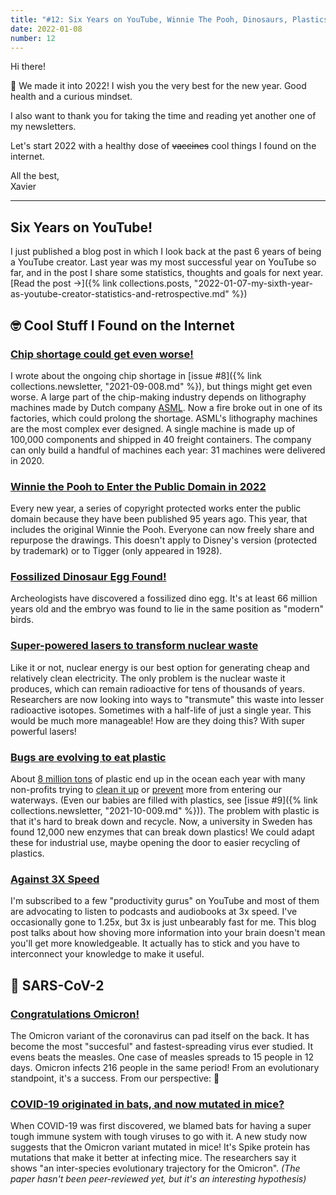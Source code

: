 ```yaml
---
title: "#12: Six Years on YouTube, Winnie The Pooh, Dinosaurs, Plastics, Nuclear energy, and more!"
date: 2022-01-08
number: 12
---
```


Hi there!

🍾 We made it into 2022! I wish you the very best for the new year. Good health and a curious mindset.

I also want to thank you for taking the time and reading yet another one of my newsletters. 

Let's start 2022 with a healthy dose of ~~vaccines~~ cool things I found on the internet.

All the best,  
Xavier

<!--more-->

---

## Six Years on YouTube!
I just published a blog post in which I look back at the past 6 years of being a YouTube creator. Last year was my most successful year on YouTube so far, and in the post I share some statistics, thoughts and goals for next year. [Read the post →]({% link collections.posts, "2022-01-07-my-sixth-year-as-youtube-creator-statistics-and-retrospective.md" %})


## 🤓 Cool Stuff I Found on the Internet

### [Chip shortage could get even worse!](https://www.reuters.com/technology/asml-reports-fire-its-berlin-factory-2022-01-03/)
I wrote about the ongoing chip shortage in [issue #8]({% link collections.newsletter, "2021-09-008.md" %}), but things might get even worse. A large part of the chip-making industry depends on lithography machines made by Dutch company [ASML](https://en.wikipedia.org/wiki/ASML_Holding). Now a fire broke out in one of its factories, which could prolong the shortage. ASML's lithography machines are the most complex ever designed. A single machine is made up of 100,000 components and shipped in 40 freight containers. The company can only build a handful of machines each year: 31 machines were delivered in 2020.

### [Winnie the Pooh to Enter the Public Domain in 2022](https://comicbook.com/movies/news/winnie-the-pooh-enter-public-domain-2022/)
Every new year, a series of copyright protected works enter the public domain because they have been published 95 years ago. This year, that includes the original Winnie the Pooh. Everyone can now freely share and repurpose the drawings. This doesn't apply to Disney's version (protected by trademark) or to Tigger (only appeared in 1928).

### [Fossilized Dinosaur Egg Found!](https://interestingengineering.com/a-66-million-year-old-dinosaur-embryo-was-found-inside-fossilized-egg)
Archeologists have discovered a fossilized dino egg. It's at least 66 million years old and the embryo was found to lie in the same position as "modern" birds.

### [Super-powered lasers to transform nuclear waste](https://www.polytechnique-insights.com/en/columns/science/cleaning-up-nuclear-waste-with-super-powered-lasers/)
Like it or not, nuclear energy is our best option for generating cheap and relatively clean electricity. The only problem is the nuclear waste it produces, which can remain radioactive for tens of thousands of years. Researchers are now looking into ways to "transmute" this waste into lesser radioactive isotopes. Sometimes with a half-life of just a single year. This would be much more manageable! How are they doing this? With super powerful lasers!

### [Bugs are evolving to eat plastic](https://www.nationalobserver.com/2021/12/17/news/bugs-are-evolving-eat-plastic)
About [8 million tons](https://www.earthday.org/fact-sheet-plastics-in-the-ocean/) of plastic end up in the ocean each year with many non-profits trying to [clean it up](https://theoceancleanup.com) or [prevent](https://teamseas.org) more from entering our waterways. (Even our babies are filled with plastics, see [issue #9]({% link collections.newsletter, "2021-10-009.md" %})). The problem with plastic is that it's hard to break down and recycle. Now, a university in Sweden has found 12,000 new enzymes that can break down plastics! We could adapt these for industrial use, maybe opening the door to easier recycling of plastics.

### [Against 3X Speed](https://perell.com/essay/against-3x-speed/)
I'm subscribed to a few "productivity gurus" on YouTube and most of them are advocating to listen to podcasts and audiobooks at 3x speed. I've occasionally gone to 1.25x, but 3x is just unbearably fast for me. This blog post talks about how shoving more information into your brain doesn't mean you'll get more knowledgeable. It actually has to stick and you have to interconnect your knowledge to make it useful.

## 🦠 SARS-CoV-2

### [Congratulations Omicron!](https://english.elpais.com/usa/2022-01-03/omicron-the-fastest-spreading-virus-in-history.html)
The Omicron variant of the coronavirus can pad itself on the back. It has become the most "succesful" and fastest-spreading virus ever studied. It evens beats the measles. One case of measles spreads to 15 people in 12 days. Omicron infects 216 people in the same period! From an evolutionary standpoint, it's a success. From our perspective: 🤬

### [COVID-19 originated in bats, and now mutated in mice?](https://www.ncbi.nlm.nih.gov/labs/pmc/articles/PMC8702434/)
When COVID-19 was first discovered, we blamed bats for having a super tough immune system with tough viruses to go with it. A new study now suggests that the Omicron variant mutated in mice! It's Spike protein has mutations that make it better at infecting mice. The researchers say it shows "an inter-species evolutionary trajectory for the Omicron".
*(The paper hasn't been peer-reviewed yet, but it's an interesting hypothesis)*